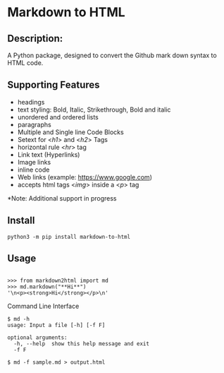 # Markdown to HTML

## Description:

A Python package, designed to convert the Github mark down syntax to HTML code.

## Supporting Features
  * headings 
  * text styling: Bold, Italic, Strikethrough, Bold and italic
  * unordered and ordered lists
  * paragraphs
  * Multiple and Single line Code Blocks
  * Setext for <*h1*> and <*h2*> Tags
  * horizontal rule <*hr*> tag
  * Link text (Hyperlinks)
  * Image links
  * inline code
  * Web links (example: https://www.google.com)
  * accepts html tags <*img*> inside a <*p*> tag 

*Note: Additional support in progress

## Install

  ```
  python3 -m pip install markdown-to-html

  ```
## Usage
  ```

  >>> from markdown2html import md
  >>> md.markdown("**Hi**")
  '\n<p><strong>Hi</strong></p>\n'
  
  ```
  Command Line Interface
  
  ```
  $ md -h
  usage: Input a file [-h] [-f F]

  optional arguments:
    -h, --help  show this help message and exit
    -f F
  ```
  
  ```
  $ md -f sample.md > output.html
  ```
  
